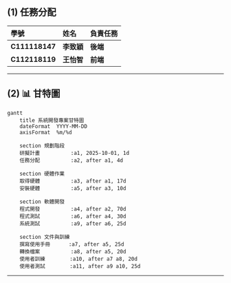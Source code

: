 ## (1) 任務分配

| 學號 | 姓名 | 負責任務 | 
| :--- | :--- | :--- | 
| **C111118147** | **李致穎** | **後端** | |
| **C112118119** | **王怡智** | **前端** | |
---


## (2) 📊 甘特圖

```mermaid
gantt
    title 系統開發專案甘特圖
    dateFormat  YYYY-MM-DD
    axisFormat  %m/%d

    section 規劃階段
    研擬計畫          :a1, 2025-10-01, 1d
    任務分配          :a2, after a1, 4d

    section 硬體作業
    取得硬體          :a3, after a1, 17d
    安裝硬體          :a5, after a3, 10d

    section 軟體開發
    程式開發          :a4, after a2, 70d
    程式測試          :a6, after a4, 30d
    系統測試          :a9, after a6, 25d

    section 文件與訓練
    撰寫使用手冊      :a7, after a5, 25d
    轉換檔案          :a8, after a5, 20d
    使用者訓練        :a10, after a7 a8, 20d
    使用者測試        :a11, after a9 a10, 25d
```

---

